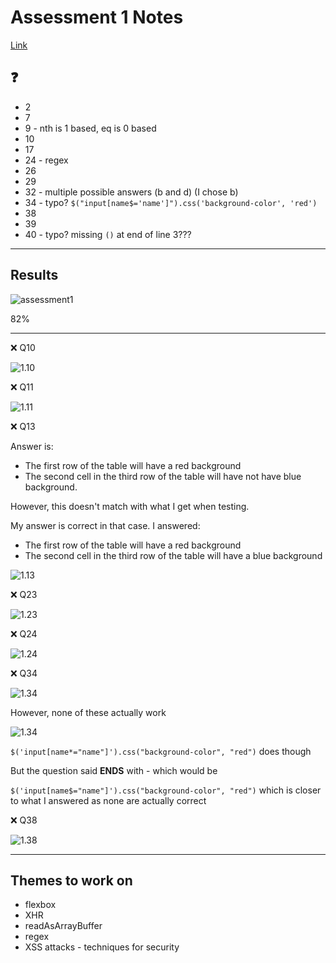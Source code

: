 # Assessment 1 Notes

[Link](https://docs.google.com/forms/d/e/1FAIpQLSfvthkRSKKGWKTq84Q-xWpkdVVmVS5J-vbhM7asXkit29Wdqg/viewform)

## ❓

- 2
- 7
- 9 - nth is 1 based, eq is 0 based
- 10
- 17
- 24 - regex
- 26
- 29
- 32 - multiple possible answers (b and d) (I chose b)
- 34 - typo? `$("input[name$='name']").css('background-color', 'red')`
- 38
- 39
- 40 - typo? missing `()` at end of line 3???

---

## Results

![assessment1](../../images/assessment1-score.png)

82%

---

❌ Q10

![1.10](../../images/1-10.png)

❌ Q11

![1.11](../../images/1-11.png)

❌ Q13

Answer is:
- The first row of the table will have a red background
- The second cell in the third row of the table will have not have blue background.

However, this doesn't match with what I get when testing.

My answer is correct in that case.  I answered:

- The first row of the table will have a red background
- The second cell in the third row of the table will have a blue background

![1.13](../../images/1-13-testing.png)

❌ Q23

![1.23](../../images/1-23.png)

❌ Q24

![1.24](../../images/1-24.png)

❌ Q34

![1.34](../../images/1-34.png)

However, none of these actually work

![1.34](../../images/1-34-testing.png)

`$('input[name*="name"]').css("background-color", "red")` does though

But the question said **ENDS** with - which would be

`$('input[name$="name"]').css("background-color", "red")` which is closer to what I answered as none are actually correct

❌ Q38

![1.38](../../images/1-38.png)

---

## Themes to work on

- flexbox
- XHR
- readAsArrayBuffer
- regex
- XSS attacks - techniques for security
